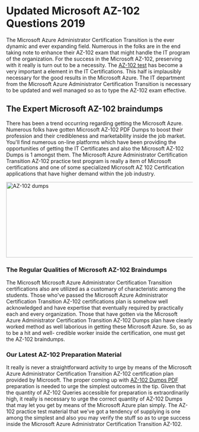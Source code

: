 <h1><strong>Updated Microsoft AZ-102 Questions 2019</strong></h1>
<p>The Microsoft Azure Administrator Certification Transition is the ever dynamic and ever expanding field. Numerous in the folks are in the end taking note to enhance their AZ-102 exam that might handle the IT program of the organization. For the success in the Microsoft AZ-102, preserving with it really is turn out to be a necessity. The <a href="https://www.securedumps.com/AZ-102-cheat-sheet.html">AZ-102 test</a> has become a very important a element in the IT Certifications. This half is implausibly necessary for the good results in the Microsoft Azure. The IT department from the Microsoft Azure Administrator Certification Transition is necessary to be updated and well managed so as to type the AZ-102 exam effective.</p>
<h2><strong>The Expert Microsoft AZ-102 braindumps</strong></h2>
<p>There has been a trend occurring regarding getting the Microsoft Azure. Numerous folks have gotten Microsoft AZ-102 PDF Dumps to boost their profession and their credibleness and marketability inside the job market. You'll find numerous on-line platforms which have been providing the opportunities of getting the IT Certificates and also the Microsoft AZ-102 Dumps is 1 amongst them. The Microsoft Azure Administrator Certification Transition AZ-102 practice test program is really a item of Microsoft certifications and one of some specialized Microsoft AZ 102 Certification applications that have higher demand within the job industry.</p>
<p><a href="https://www.securedumps.com/AZ-102-cheat-sheet.html"><img src="https://i.imgur.com/LkNlujf.jpg" alt="AZ-102 dumps" width="550" height="204" /></a></p>
<h3><strong>The Regular Qualities of Microsoft AZ-102 Braindumps</strong></h3>
<p>The Microsoft Microsoft Azure Administrator Certification Transition certifications also are utilized as a customary of characteristic among the students. Those who've passed the Microsoft Azure Administrator Certification Transition AZ-102 certifications plan is somehow well acknowledged and have expertise that eventually required by practically each and every organization. Those that have gotten via the Microsoft Azure Administrator Certification Transition AZ-102 Dumps plan have clearly worked method as well laborious in getting these Microsoft Azure. So, so as to be a hit and well- credible worker inside the certification, one must get the AZ-102 braindumps.</p>
<h3><strong>Our Latest AZ-102 Preparation Material</strong></h3>
<p>It really is never a straightforward activity to urge by means of the Microsoft Azure Administrator Certification Transition AZ-102 certification plan provided by Microsoft. The proper coming up with <a href="https://www.securedumps.com/AZ-102-cheat-sheet.html">AZ-102 Dumps PDF</a> preparation is needed to urge the simplest outcomes in the tip. Given that the quantity of AZ-102 Queries accessible for preparation is extraordinarily high, it really is necessary to urge the correct quantity of AZ-102 Dumps that may let you get by means of the Microsoft Azure plan simply. The AZ-102 practice test material that we've got a tendency of supplying is one among the simplest and also you may verify the stuff so as to urge success inside the Microsoft Azure Administrator Certification Transition AZ-102.</p>
